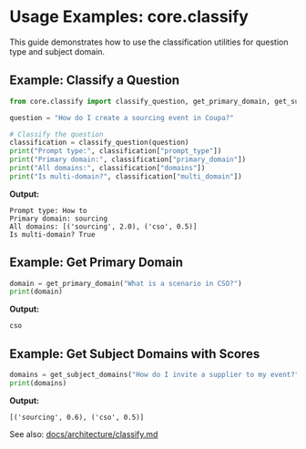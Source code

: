 # Usage Examples: core.classify

This guide demonstrates how to use the classification utilities for question type and subject domain.

## Example: Classify a Question

```python
from core.classify import classify_question, get_primary_domain, get_subject_domains

question = "How do I create a sourcing event in Coupa?"

# Classify the question
classification = classify_question(question)
print("Prompt type:", classification["prompt_type"])
print("Primary domain:", classification["primary_domain"])
print("All domains:", classification["domains"])
print("Is multi-domain?", classification["multi_domain"])
```

**Output:**
```
Prompt type: How to
Primary domain: sourcing
All domains: [('sourcing', 2.0), ('cso', 0.5)]
Is multi-domain? True
```

## Example: Get Primary Domain

```python
domain = get_primary_domain("What is a scenario in CSO?")
print(domain)
```

**Output:**
```
cso
```

## Example: Get Subject Domains with Scores

```python
domains = get_subject_domains("How do I invite a supplier to my event?")
print(domains)
```

**Output:**
```
[('sourcing', 0.6), ('cso', 0.5)]
```

See also: [docs/architecture/classify.md](../architecture/classify.md)
